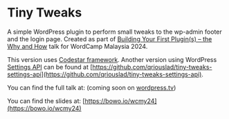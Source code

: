 # Tiny Tweaks

A simple WordPress plugin to perform small tweaks to the wp-admin footer and the login page. Created as part of [Building Your First Plugin(s) – the Why and How](https://malaysia.wordcamp.org/2024/session/building-your-first-plugins-the-why-and-how/) talk for WordCamp Malaysia 2024. 

This version uses [Codestar framework](https://github.com/Codestar/codestar-framework). Another version using WordPress [Settings API](https://developer.wordpress.org/plugins/settings/) can be found at [https://github.com/qriouslad/tiny-tweaks-settings-api](https://github.com/qriouslad/tiny-tweaks-settings-api).

You can find the full talk at: (coming soon on [wordpress.tv](https://wordpress.tv/))

You can find the slides at: [https://bowo.io/wcmy24](https://bowo.io/wcmy24)